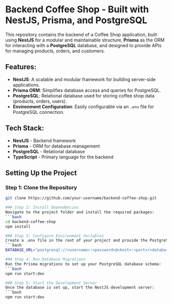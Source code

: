 # Backend Coffee Shop - Built with NestJS, Prisma, and PostgreSQL

This repository contains the backend of a Coffee Shop application, built using **NestJS** for a modular and maintainable structure, **Prisma** as the ORM for interacting with a **PostgreSQL** database, and designed to provide APIs for managing products, orders, and customers.

## Features:
- **NestJS**: A scalable and modular framework for building server-side applications.
- **Prisma ORM**: Simplifies database access and queries for PostgreSQL.
- **PostgreSQL**: Relational database used for storing coffee shop data (products, orders, users).
- **Environment Configuration**: Easily configurable via an `.env` file for PostgreSQL connection.

## Tech Stack:
- **NestJS** - Backend framework
- **Prisma** - ORM for database management
- **PostgreSQL** - Relational database
- **TypeScript** - Primary language for the backend

## Setting Up the Project

### Step 1: Clone the Repository
```bash
git clone https://github.com/your-username/backend-coffee-shop.git

### Step 2: Install Dependencies
Navigate to the project folder and install the required packages:
```bash
cd backend-coffee-shop
npm install

### Step 3: Configure Environment Variables
Create a .env file in the root of your project and provide the PostgreSQL connection information:
```bash
DATABASE_URL="postgresql://<username>:<password>@<host>:<port>/<database-name>?schema=public"

### Step 4: Run Database Migrations
Run the Prisma migrations to set up your PostgreSQL database schema:
```bash
npm run start:dev

### Step 5: Start the Development Server
Once the database is set up, start the NestJS development server:
```bash
npm run start:dev

